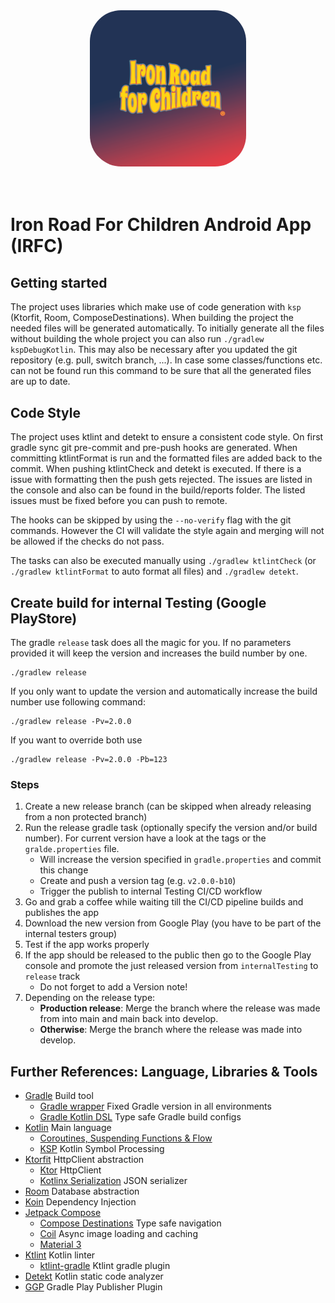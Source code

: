 <br>
<h3 align="center">
  <a href="https://github.com/FH-Joanneum-Iron-Road-for-Children/.github/blob/develop/profile/images/logo.png">
  <img src="https://github.com/FH-Joanneum-Iron-Road-for-Children/.github/blob/develop/profile/images/logo.png" alt="IRFC Logo" width="250" style="border-radius: 50px;">
  </a>
</h3>
<br>

# Iron Road For Children Android App (IRFC)

## Getting started

The project uses libraries which make use of code generation with `ksp` (Ktorfit, Room,
ComposeDestinations). When building the project the needed files will be generated automatically.
To initially generate all the files without building the whole project you can also run
`./gradlew kspDebugKotlin`. This may also be necessary after you updated the git repository
(e.g. pull, switch branch, ...). In case some classes/functions etc. can not be found run this
command to be sure that all the generated files are up to date.

## Code Style

The project uses ktlint and detekt to ensure a consistent code style. On first gradle sync git
pre-commit and pre-push hooks are generated. When committing ktlintFormat is run and the formatted
files are added back to the commit. When pushing ktlintCheck and detekt is executed. If there is a
issue with formatting then the push gets rejected. The issues are listed in the console and also can
be found in the build/reports folder. The listed issues must be fixed before you can push to remote.

The hooks can be skipped by using the `--no-verify` flag with the git commands. However the CI will
validate the style again and merging will not be allowed if the checks do not pass.

The tasks can also be executed manually using `./gradlew ktlintCheck` (or `./gradlew ktlintFormat`
to auto format all files) and `./gradlew detekt`.

## Create build for internal Testing (Google PlayStore)

The gradle `release` task does all the magic for you. If no parameters provided it will keep the
version and increases the build number by one.

```shell
./gradlew release
```

If you only want to update the version and automatically increase the build number use following
command:

```shell
./gradlew release -Pv=2.0.0
```

If you want to override both use

```shell
./gradlew release -Pv=2.0.0 -Pb=123
```

### Steps

1. Create a new release branch (can be skipped when already releasing from a non protected branch)
2. Run the release gradle task (optionally specify the version and/or build number). For current
   version have a look at the tags or the `gralde.properties` file.
    - Will increase the version specified in `gradle.properties` and commit this change
    - Create and push a version tag (e.g. `v2.0.0-b10`)
    - Trigger the publish to internal Testing CI/CD workflow
3. Go and grab a coffee while waiting till the CI/CD pipeline builds and publishes the app
4. Download the new version from Google Play (you have to be part of the internal testers group)
5. Test if the app works properly
6. If the app should be released to the public then go to the Google Play console and promote the
   just released version from `internalTesting` to `release` track
    - Do not forget to add a Version note!
7. Depending on the release type:
    - **Production release**: Merge the branch where the release was made from into main and main
      back into develop.
    - **Otherwise**: Merge the branch where the release was made into develop.

## Further References: Language, Libraries & Tools

- [Gradle](https://gradle.org/) Build tool
    - [Gradle wrapper](https://docs.gradle.org/current/userguide/gradle_wrapper.html) Fixed Gradle
      version in all environments
    - [Gradle Kotlin DSL](https://docs.gradle.org/current/userguide/kotlin_dsl.html) Type safe
      Gradle build configs
- [Kotlin](https://kotlinlang.org/) Main language
    - [Coroutines, Suspending Functions & Flow](https://kotlinlang.org/docs/coroutines-guide.html)
    - [KSP](https://kotlinlang.org/docs/ksp-overview.html) Kotlin Symbol Processing
- [Ktorfit](https://foso.github.io/Ktorfit/) HttpClient abstraction
    - [Ktor](https://ktor.io/) HttpClient
    - [Kotlinx Serialization](https://kotlinlang.org/docs/serialization.html) JSON serializer
- [Room](https://developer.android.com/training/data-storage/room) Database abstraction
- [Koin](https://insert-koin.io/) Dependency Injection
- [Jetpack Compose](https://developer.android.com/jetpack/compose)
    - [Compose Destinations](https://composedestinations.rafaelcosta.xyz/) Type safe navigation
    - [Coil](https://coil-kt.github.io/coil/) Async image loading and caching
    - [Material 3](https://developer.android.com/jetpack/compose/designsystems/material3)
- [Ktlint](https://pinterest.github.io/ktlint/) Kotlin linter
    - [ktlint-gradle](https://github.com/JLLeitschuh/ktlint-gradle) Ktlint gradle plugin
- [Detekt](https://detekt.dev/) Kotlin static code analyzer
- [GGP](https://github.com/Triple-T/gradle-play-publisher) Gradle Play Publisher Plugin